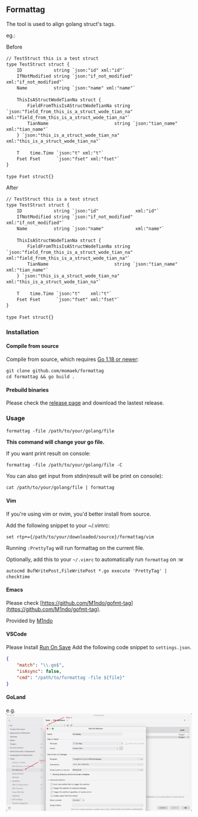 ## Formattag

The tool is used to align golang struct's tags.

eg.:

Before
```golang
// TestStruct this is a test struct
type TestStruct struct {
	ID            string `json:"id" xml:"id"`
	IfNotModified string `json:"if_not_modified" xml:"if_not_modified"`
	Name          string `json:"name" xml:"name"`

	ThisIsAStructWodeTianNa struct {
		FieldFromThisIsAStructWodeTianNa string `json:"field_from_this_is_a_struct_wode_tian_na" xml:"field_from_this_is_a_struct_wode_tian_na"`
		TianName                         string `json:"tian_name" xml:"tian_name"`
	} `json:"this_is_a_struct_wode_tian_na" xml:"this_is_a_struct_wode_tian_na"`

	T    time.Time `json:"t" xml:"t"`
	Fset Fset      `json:"fset" xml:"fset"`
}

type Fset struct{}

```

After
```golang
// TestStruct this is a test struct
type TestStruct struct {
	ID            string `json:"id"              xml:"id"`
	IfNotModified string `json:"if_not_modified" xml:"if_not_modified"`
	Name          string `json:"name"            xml:"name"`

	ThisIsAStructWodeTianNa struct {
		FieldFromThisIsAStructWodeTianNa string `json:"field_from_this_is_a_struct_wode_tian_na" xml:"field_from_this_is_a_struct_wode_tian_na"`
		TianName                         string `json:"tian_name"                                xml:"tian_name"`
	} `json:"this_is_a_struct_wode_tian_na" xml:"this_is_a_struct_wode_tian_na"`

	T    time.Time `json:"t"    xml:"t"`
	Fset Fset      `json:"fset" xml:"fset"`
}

type Fset struct{}
```

### Installation

####  Compile from source
Compile from source, which requires [Go 1.18 or newer](https://golang.org/doc/install):
```
git clone github.com/momaek/formattag
cd formattag && go build .
```

#### Prebuild binaries
Please check the [release page](https://github.com/momaek/formattag/releases) and download the lastest release.

### Usage

```
formattag -file /path/to/your/golang/file
```

**This command will change your go file.**

If you want print result on console:
```
formattag -file /path/to/your/golang/file -C 
```

You can also get input from stdin(result will be print on console):
```
cat /path/to/your/golang/file | formattag
```

#### Vim
If you're using vim or nvim, you'd better install from source.

Add the following snippet to your ~/.vimrc:
```
set rtp+={/path/to/your/downloaded/source}/formattag/vim
```
Running `:PrettyTag` will run formattag on the current file.

Optionally, add this to your `~/.vimrc` to automatically run `formattag` on :w
```
autocmd BufWritePost,FileWritePost *.go execute 'PrettyTag' | checktime
```

#### Emacs

Please check [https://github.com/M1ndo/gofmt-tag](https://github.com/M1ndo/gofmt-tag).

Provided by [M1ndo](https://github.com/M1ndo)

#### VSCode
Please Install [Run On Save](https://marketplace.visualstudio.com/items?itemName=emeraldwalk.RunOnSave)
Add the following code snippet to `settings.json`.
```json
{
    "match": "\\.go$",
    "isAsync": false,
    "cmd": "/path/to/formattag -file ${file}"
}
```

#### GoLand
e.g.
![](images/goland_set.jpg)
